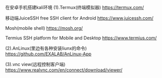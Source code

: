 在安卓手机搭建kali环境
(1).Termux(终端模拟器)
https://termux.com/

移动端JuiceSSH  free SSH client for Android
https://www.juicessh.com/

Mosh(mobile shell)
https://mosh.org/

Termius SSH platform for Mobile and Desktop
https://www.termius.com/

(2).AnLinux(里边有各种安装liunx的命令)
https://github.com/EXALAB/AnLinux-App

(3).vnc view(远程控制客户端)
https://www.realvnc.com/en/connect/download/viewer/
